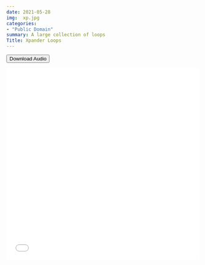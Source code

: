 ```yaml
---
date: 2021-05-28
img:  xp.jpg
categories: 
- "Public Domain"
summary: A large collection of loops
Title: Xpander Loops
---
```



<div class="buttons"> <a href="https://github.com/publicsamples/Xpander-Loops"> <button>Download Audio</button></a></div>

<p></p>

<iframe width="100%" height="500px" src="/Demos/grain/xp/index.html" frameborder="0" allow="accelerometer; autoplay; clipboard-write; encrypted-media; gyroscope; picture-in-picture" allowfullscreen></iframe>


